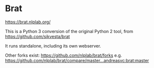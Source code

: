 # Brat

https://brat.nlplab.org/

This is a Python 3 conversion of the original Python 2 tool, from https://github.com/sikvesta/brat

It runs standalone, including its own webserver.

Other forks exist: https://github.com/nlplab/brat/forks
e.g. https://github.com/nlplab/brat/compare/master...andreasvc:brat:master
